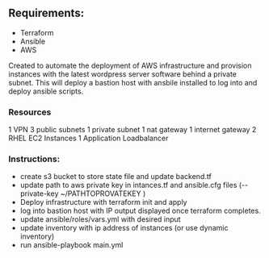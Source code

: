

## Requirements:

- Terraform
- Ansible
- AWS

Created to automate the deployment of AWS infrastructure and provision instances with the latest wordpress server software behind a private subnet. This will deploy a bastion host with ansbile installed to log into and deploy ansible scripts.


### Resources
1 VPN
3 public subnets
1 private subnet
1 nat gateway
1 internet gateway
2 RHEL EC2 Instances
1 Application Loadbalancer


### Instructions:

- create s3 bucket to store state file and update backend.tf
- update path to aws private key in intances.tf and ansible.cfg files (--private-key ~/PATHTOPROVATEKEY )
- Deploy infrastructure with terraform init and apply
- log into bastion host with IP output displayed once terraform completes. 
- update ansible/roles/vars.yml with desired input
- update inventory with ip address of instances (or use dynamic inventory)
- run ansible-playbook main.yml
